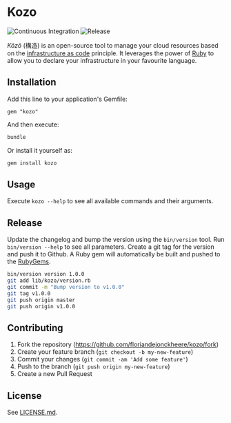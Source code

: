 # Kozo

![Continuous Integration](https://github.com/floriandejonckheere/kozo/workflows/Continuous%20Integration/badge.svg)
![Release](https://img.shields.io/github/v/release/floriandejonckheere/kozo?label=Latest%20release)

_Kōzō_ (構造) is an open-source tool to manage your cloud resources based on the [infrastructure as code](https://en.wikipedia.org/wiki/Infrastructure_as_code) principle.
It leverages the power of [Ruby](https://www.ruby-lang.org/en/) to allow you to declare your infrastructure in your favourite language.

## Installation

Add this line to your application's Gemfile:

```
gem "kozo"
```

And then execute:

```sh
bundle
```

Or install it yourself as:

```sh
gem install kozo
```

## Usage

Execute `kozo --help` to see all available commands and their arguments.

## Release

Update the changelog and bump the version using the `bin/version` tool.
Run `bin/version --help` to see all parameters.
Create a git tag for the version and push it to Github.
A Ruby gem will automatically be built and pushed to the [RubyGems](https://www.rubygems.org/).

```sh
bin/version version 1.0.0
git add lib/kozo/version.rb
git commit -m "Bump version to v1.0.0"
git tag v1.0.0
git push origin master
git push origin v1.0.0
```

## Contributing

1. Fork the repository (<https://github.com/floriandejonckheere/kozo/fork>)
2. Create your feature branch (`git checkout -b my-new-feature`)
3. Commit your changes (`git commit -am 'Add some feature'`)
4. Push to the branch (`git push origin my-new-feature`)
5. Create a new Pull Request

## License

See [LICENSE.md](LICENSE.md).
